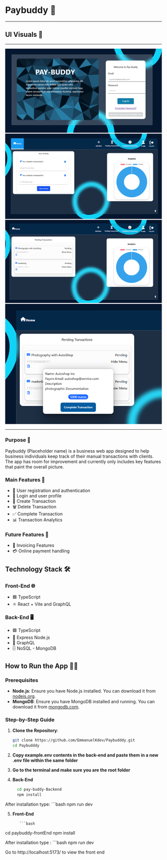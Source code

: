 # Paybuddy 💼
_______________________

## UI Visuals 📸

________________________

![fig 1](/images/1.PNG)
![fig 2](/images/2.PNG)
![fig 3](/images/3.PNG)
![fig 4](/images/4.PNG)

________________________

### Purpose 🎯
Paybuddy (Placeholder name) is a business web app designed to help business individuals keep track of their manual transactions with clients. The app has room for improvement and currently only includes key features that paint the overall picture.

### Main Features 🌟
* 🔐 User registration and authentication
* 👤 Login and user profile
* 💸 Create Transaction
* 🗑️ Delete Transaction
* ✅ Complete Transaction
* 📊 Transaction Analytics

### Future Features 🚀
* 🧾 Invoicing Features
* 💳 Online payment handling

## Technology Stack 🛠️

### Front-End 🌐
* 🟦 TypeScript
* ⚛️ React + Vite and GraphQL

### Back-End 🖥️
* 🟦 TypeScript
* 🚀 Express Node.js
* 🔗 GraphQL
* 🗄️ NoSQL - MongoDB

## How to Run the App 🏃‍♂️

### Prerequisites
- **Node.js**: Ensure you have Node.js installed. You can download it from [nodejs.org](https://nodejs.org/).
- **MongoDB**: Ensure you have MongoDB installed and running. You can download it from [mongodb.com](https://www.mongodb.com/).

### Step-by-Step Guide

1. **Clone the Repository**:
   ```bash
   git clone https://github.com/EmmanuelKdev/Paybudddy.git
   cd Paybudddy

2. **Copy example.env contents in the back-end and paste them in a new .env file within the same folder**

3. **Go to the terminal and make sure you are the root folder**

4. **Back-End**
    ```bash
      cd pay-buddy-Backend
      npm install

After installation type:
    ```bash
 npm run dev

5. **Front-End**

          ```bash
 cd paybuddy-frontEnd
 npm install

After installation type :
    ```bash
npm run dev



Go to http://localhost:5173/  to view the front end